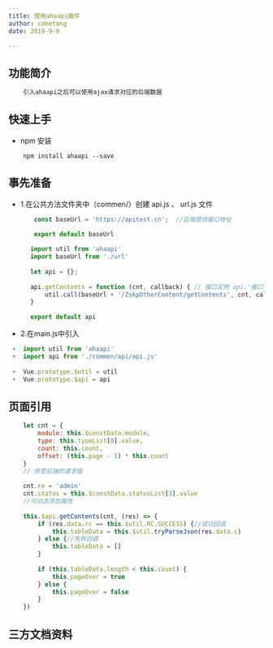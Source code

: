 ```yaml
---
title: 使用ahaapi插件
author: cometang
date: 2019-9-9

---
```


## 功能简介

```javascript
    引入ahaapi之后可以使用ajax请求对应的后端数据

```
## 快速上手

- npm 安装
```npm
    npm install ahaapi --save
```

## 事先准备
- 1.在公共方法文件夹中（commen/）创建 api.js 、 url.js 文件

 ``` url.js
		const baseUrl = 'https://apitest.cn';  //后端提供接口地址
		
		export default baseUrl
 ```

  ``` api.js
		import util from 'ahaapi'
		import baseUrl from './url'
		
		let api = {};
		
		api.getContents = function (cnt, callback) { // 接口实例 api.'接口名 '
		    util.call(baseUrl + '/ZskpOtherContent/getContents', cnt, callback) // baseUrl后接'/接口地址'
		}
		
		export default api
  ```
- 2.在main.js中引入
``` main.js
 +	import util from 'ahaapi'
 +	import api from './commen/api/api.js'
 
 +	Vue.prototype.$util = util
 +	Vue.prototype.$api = api
```

## 页面引用
``` javascript
	let cnt = {
		module: this.$constData.module,
		type: this.typeList[0].value,
		count: this.count,
		offset: (this.page - 1) * this.count
	}
	// 传至后端的请求值
	
	cnt.re = 'admin'
	cnt.status = this.$constData.statusList[3].value
	//可动态添加属性
	
	this.$api.getContents(cnt, (res) => {
		if (res.data.rc == this.$util.RC.SUCCESS) {//成功回调
			this.tableData = this.$util.tryParseJson(res.data.c)
		} else {//失败回调
			this.tableData = []
		}
		
		if (this.tableData.length < this.count) {
			this.pageOver = true
		} else {
			this.pageOver = false
		}
	})
```

## 三方文档资料